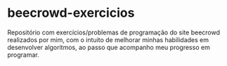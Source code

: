 # beecrowd-exercicios
Repositório com exercícios/problemas de programação do site beecrowd realizados por mim, com o intuito de melhorar minhas habilidades em desenvolver algoritmos, ao passo que acompanho meu progresso em programar.
